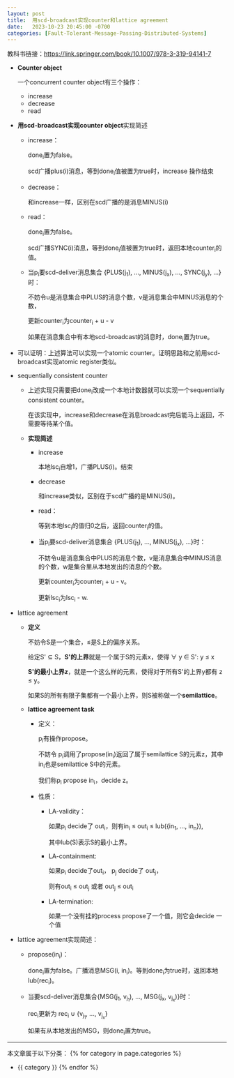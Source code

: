 ```yaml
---
layout: post
title:  用scd-broadcast实现counter和lattice agreement
date:   2023-10-23 20:45:00 -0700
categories: [Fault-Tolerant-Message-Passing-Distributed-Systems]
---
```


教科书链接：<https://link.springer.com/book/10.1007/978-3-319-94141-7>

- **Counter object**

    一个concurrent counter object有三个操作：

    - increase
    - decrease
    - read

- **用scd-broadcast实现counter object**实现简述

    - increase：
        
        done<sub>i</sub>置为false。

        scd广播plus(i)消息，等到done<sub>i</sub>值被置为true时，increase 操作结束

    - decrease：

        和increase一样，区别在scd广播的是消息MINUS(i)

    - read：

        done<sub>i</sub>置为false。

        scd广播SYNC(i)消息，等到done<sub>i</sub>值被置为true时，返回本地counter<sub>i</sub>的值。

    - 当p<sub>i</sub>要scd-deliver消息集合 {PLUS(j<sub>1</sub>), ..., MINUS(j<sub>x</sub>), ..., SYNC(j<sub>y</sub>), ...}时：

        不妨令u是消息集合中PLUS的消息个数，v是消息集合中MINUS消息的个数，

        更新counter<sub>i</sub>为counter<sub>i</sub> + u - v

        如果在消息集合中有本地scd-broadcast的消息时，done<sub>i</sub>置为true。

- 可以证明：上述算法可以实现一个atomic counter。证明思路和之前用scd-broadcast实现atomic register类似。

- sequentially consistent counter

    - 上述实现只需要把done<sub>i</sub>改成一个本地计数器就可以实现一个sequentially consistent counter。

        在该实现中，increase和decrease在消息broadcast完后能马上返回，不需要等待某个值。

    - **实现简述**

        - increase

            本地lsc<sub>i</sub>自增1，广播PLUS(i)。结束

        - decrease

            和increase类似，区别在于scd广播的是MINUS(i)。

        - read：

            等到本地lsc<sub>i</sub>的值归0之后，返回counter<sub>i</sub>的值。

        - 当p<sub>i</sub>要scd-deliver消息集合 {PLUS(j<sub>1</sub>), ..., MINUS(j<sub>x</sub>), ...}时：

            不妨令u是消息集合中PLUS的消息个数，v是消息集合中MINUS消息的个数，w是集合里从本地发出的消息的个数。

            更新counter<sub>i</sub>为counter<sub>i</sub> + u - v。

            更新lsc<sub>i</sub>为lsc<sub>i</sub> - w.

- lattice agreement

    - **定义**

        不妨令S是一个集合，&le;是S上的偏序关系。

        给定S' &sube; S，**S'的上界**就是一个属于S的元素x，使得 &forall; y &isin; S': y &le; x

        **S'的最小上界z**，就是一个这么样的元素，使得对于所有S'的上界y都有 z &le; y。

        如果S的所有有限子集都有一个最小上界，则S被称做一个**semilattice**。


    - **lattice agreement task**

        - 定义：

            p<sub>i</sub>有操作propose。

            不妨令 p<sub>i</sub>调用了propose(in<sub>i</sub>)返回了属于semilattice S的元素z，其中in<sub>i</sub>也是semilattice S中的元素。

            我们称p<sub>i</sub> propose in<sub>i</sub>，decide z。

        - 性质：

            - LA-validity：
            
                如果p<sub>i</sub> decide了 out<sub>i</sub>，则有in<sub>i</sub> &le; out<sub>i</sub> &le; lub({in<sub>1</sub>, ..., in<sub>n</sub>}),

                其中lub(S)表示S的最小上界。

            - LA-containment:
            
                如果p<sub>i</sub> decide了out<sub>i</sub>， p<sub>j</sub> decide了 out<sub>j</sub>，

                则有out<sub>i</sub> &le; out<sub>j</sub> 或者 out<sub>j</sub> &le; out<sub>i</sub>

            - LA-termination:

                如果一个没有挂的process propose了一个值，则它会decide 一个值

- lattice agreement实现简述：

    - propose(in<sub>i</sub>)：

        done<sub>i</sub>置为false。广播消息MSG(i, in<sub>i</sub>)。等到done<sub>i</sub>为true时，返回本地lub(rec<sub>i</sub>)。

    - 当要scd-deliver消息集合{MSG(j<sub>1</sub>, v<sub>j<sub>1</sub></sub>), ..., MSG(j<sub>x</sub>, v<sub>j<sub>x</sub></sub>)}时：

        rec<sub>i</sub>更新为 rec<sub>i</sub> &cup; {v<sub>j<sub>1</sub></sub>, ..., v<sub>j<sub>x</sub></sub>}

        如果有从本地发出的MSG，则done<sub>i</sub>置为true。



---
本文章属于以下分类：
{% for category in page.categories %}
- {{ category }}
{% endfor %}